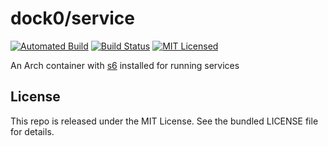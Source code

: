 dock0/service
=======

[![Automated Build](https://img.shields.io/docker/build/dock0/service.svg)](https://hub.docker.com/r/dock0/service/)
[![Build Status](https://img.shields.io/travis/com/dock0/service.svg)](https://travis-ci.com/dock0/service)
[![MIT Licensed](http://img.shields.io/badge/license-MIT-green.svg)](https://tldrlegal.com/license/mit-license)

An Arch container with [s6](http://www.skarnet.org/software/s6/) installed for running services

## License

This repo is released under the MIT License. See the bundled LICENSE file for details.

